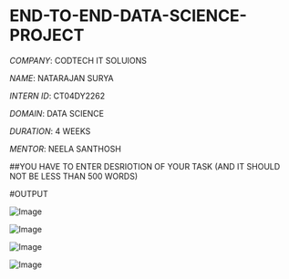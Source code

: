 # END-TO-END-DATA-SCIENCE-PROJECT

*COMPANY*: CODTECH IT SOLUIONS

*NAME*: NATARAJAN SURYA

*INTERN ID*: CT04DY2262

*DOMAIN*: DATA SCIENCE

*DURATION*: 4 WEEKS

*MENTOR*: NEELA SANTHOSH

##YOU HAVE TO ENTER DESRIOTION OF YOUR TASK (AND IT SHOULD NOT BE LESS THAN 500 WORDS)

#OUTPUT

![Image](https://github.com/user-attachments/assets/a7b0999d-8a5a-4960-b5bd-60a7b0ad1e0d)

![Image](https://github.com/user-attachments/assets/efcd17f2-898e-4d75-87b2-927a4cabc5b1)

![Image](https://github.com/user-attachments/assets/429eafb0-1ad0-4cc4-a5e5-4031209c7daa)

![Image](https://github.com/user-attachments/assets/e178a098-2f20-481e-8e71-8f04e376ebc7)
